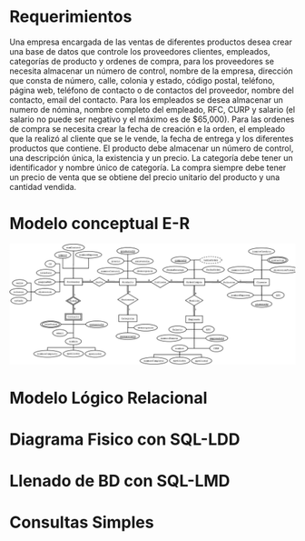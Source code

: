 # Requerimientos
Una empresa encargada de las ventas de diferentes productos desea crear una base de datos que controle los proveedores clientes, empleados, categorías de producto y ordenes de compra, para los proveedores se necesita almacenar un número de control, nombre de la empresa, dirección que consta de número, calle, colonia y estado, código postal, teléfono, página web, teléfono de contacto o de contactos del proveedor, nombre del contacto, email del contacto. Para los empleados se desea almacenar un numero de nómina, nombre completo del empleado, RFC, CURP y salario (el salario no puede ser negativo y el máximo es de $65,000). Para las ordenes de compra se necesita crear la fecha de creación e la orden, el empleado que la realizó al cliente que se le vende, la fecha de entrega y los diferentes productos que contiene. El producto debe almacenar un número de control, una descripción única, la existencia y un precio. La categoría debe tener un identificador y nombre único de categoría. La compra siempre debe tener un precio de venta que se obtiene del precio unitario del producto y una cantidad vendida. 

# Modelo conceptual E-R

![Diagrama E-R](./img/GestorDeAlmacen.png) 

# Modelo Lógico Relacional 

# Diagrama Fisico con SQL-LDD

# Llenado de BD con SQL-LMD

# Consultas Simples
